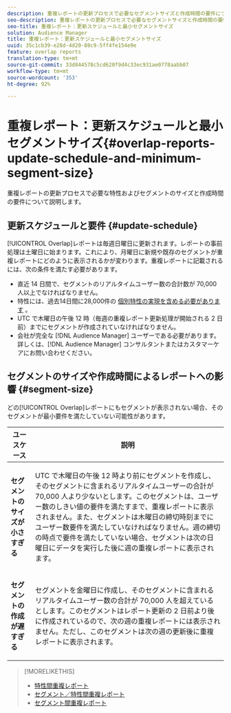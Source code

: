 ```yaml
---
description: 重複レポートの更新プロセスで必要なセグメントサイズと作成時間の要件について説明します。
seo-description: 重複レポートの更新プロセスで必要なセグメントサイズと作成時間の要件について説明します。
seo-title: 重複レポート：更新スケジュールと最小セグメントサイズ
solution: Audience Manager
title: 重複レポート：更新スケジュールと最小セグメントサイズ
uuid: 35c1cb39-e28d-4d20-88c9-5ff4fe154e9e
feature: overlap reports
translation-type: tm+mt
source-git-commit: 33d844578c5cd620f9d4c33ec931ae0778aabb07
workflow-type: tm+mt
source-wordcount: '353'
ht-degree: 92%

---
```



# 重複レポート：更新スケジュールと最小セグメントサイズ{#overlap-reports-update-schedule-and-minimum-segment-size}

重複レポートの更新プロセスで必要な特性およびセグメントのサイズと作成時間の要件について説明します。

## 更新スケジュールと要件 {#update-schedule}

[!UICONTROL Overlap]レポートは毎週日曜日に更新されます。レポートの事前処理は土曜日に始まります。これにより、月曜日に新規や既存のセグメントが重複レポートにどのように表示されるかが変わります。重複レポートに記載されるには、次の条件を満たす必要があります。

* 直近 14 日間で、セグメントのリアルタイムユーザー数の合計数が 70,000 人以上でなければなりません。
* 特性には、過去14日間に28,000件の [個別特性の実現を含める必要があります](/help/using/features/traits/trait-and-segment-qualification-reference.md) 。
* UTC で木曜日の午後 12 時（毎週の重複レポート更新処理が開始される 2 日前）までにセグメントが作成されていなければなりません。
* 会社が完全な [!DNL Audience Manager] ユーザーである必要があります。詳しくは、[!DNL Audience Manager] コンサルタントまたはカスタマーケアにお問い合わせください。

## セグメントのサイズや作成時間によるレポートへの影響 {#segment-size}

どの[!UICONTROL Overlap]レポートにもセグメントが表示されない場合、そのセグメントが最小要件を満たしていない可能性があります。

<table id="table_BE2937C1FA314BBDBD1D026321D6E6B1"> 
 <thead> 
  <tr> 
   <th colname="col1" class="entry"> ユースケース </th> 
   <th colname="col2" class="entry"> 説明 </th> 
  </tr> 
 </thead>
 <tbody> 
  <tr> 
   <td colname="col1"> <p> <b>セグメントのサイズが小さすぎる</b> </p> </td> 
   <td colname="col2"> <p>UTC で木曜日の午後 12 時より前にセグメントを作成し、そのセグメントに含まれるリアルタイムユーザーの合計が 70,000 人より少ないとします。このセグメントは、ユーザー数のしきい値の要件を満たすまで、<span class="wintitle">重複レポート</span>に表示されません。また、セグメントは木曜日の締切時刻までにユーザー数要件を満たしていなければなりません。週の締切の時点で要件を満たしていない場合、セグメントは次の日曜日にデータを実行した後に週の<span class="wintitle">重複レポート</span>に表示されます。 </p> </td> 
  </tr> 
  <tr> 
   <td colname="col1"> <p> <b>セグメントの作成が遅すぎる</b> </p> </td> 
   <td colname="col2"> <p>セグメントを金曜日に作成し、そのセグメントに含まれるリアルタイムユーザー数の合計が 70,000 人を超えているとします。このセグメントはレポート更新の 2 日前より後に作成されているので、次の週の<span class="wintitle">重複レポート</span>には表示されません。ただし、このセグメントは次の週の更新後に<span class="wintitle">重複レポート</span>に表示されます。 </p> </td> 
  </tr> 
 </tbody> 
</table>

>[!MORELIKETHIS]
>
>* [特性間重複レポート](../../reporting/dynamic-reports/trait-trait-overlap-report.md#trait-to-trait-overlap-report)
>* [セグメント／特性間重複レポート](../../reporting/dynamic-reports/segment-trait-overlap-report.md)
>* [セグメント間重複レポート](../../reporting/dynamic-reports/segment-segment-overlap-report.md)

